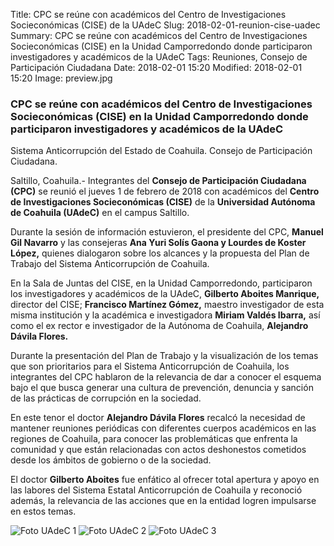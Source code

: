 Title: CPC se reúne con académicos del Centro de Investigaciones Socieconómicas (CISE) de la UAdeC
Slug: 2018-02-01-reunion-cise-uadec
Summary: CPC se reúne con académicos del Centro de Investigaciones Socieconómicas (CISE) en la Unidad Camporredondo donde participaron investigadores y académicos de la UAdeC
Tags: Reuniones, Consejo de Participación Ciudadana
Date: 2018-02-01 15:20
Modified: 2018-02-01 15:20
Image: preview.jpg


### CPC se reúne con académicos del Centro de Investigaciones Socieconómicas (CISE) en la Unidad Camporredondo donde participaron investigadores y académicos de la UAdeC

Sistema Anticorrupción del Estado de Coahuila. Consejo de Participación Ciudadana.

Saltillo, Coahuila.- Integrantes del **Consejo de Participación
Ciudadana (CPC)** se reunió el jueves 1 de febrero de 2018 con
académicos del **Centro de Investigaciones Socieconómicas (CISE)** de
la **Universidad Autónoma de Coahuila (UAdeC)** en el campus Saltillo.

Durante la sesión de información estuvieron, el presidente del CPC,
**Manuel Gil Navarro** y las consejeras **Ana Yuri Solís Gaona y
Lourdes de Koster López,** quienes dialogaron sobre los alcances y la
propuesta del Plan de Trabajo del Sistema Anticorrupción de Coahuila.

En la Sala de Juntas del CISE, en la Unidad Camporredondo, participaron
los investigadores y académicos de la UAdeC, **Gilberto Aboites
Manrique,** director del CISE; **Francisco Martínez Gómez,** maestro
investigador de esta misma institución y la académica e investigadora
**Miriam Valdés Ibarra,** así como el ex rector e investigador de la
Autónoma de Coahuila, **Alejandro Dávila Flores.**

Durante la presentación del Plan de Trabajo y la visualización de los
temas que son prioritarios para el Sistema Anticorrupción de Coahuila,
los integrantes del CPC hablaron de la relevancia de dar a conocer el
esquema bajo el que busca generar una cultura de prevención, denuncia y
sanción de las prácticas de corrupción en la sociedad.

En este tenor el doctor **Alejandro Dávila Flores** recalcó la
necesidad de mantener reuniones periódicas con diferentes cuerpos
académicos en las regiones de Coahuila, para conocer las problemáticas
que enfrenta la comunidad y que están relacionadas con actos
deshonestos cometidos desde los ámbitos de gobierno o de la sociedad.

El doctor **Gilberto Aboites** fue enfático al ofrecer total apertura y
apoyo en las labores del Sistema Estatal Anticorrupción de Coahuila y
reconoció además, la relevancia de las acciones que en la entidad
logren impulsarse en estos temas.

<img class="img-fluid" src="foto-1.jpg" alt="Foto UAdeC 1">

<img class="img-fluid" src="foto-2.jpg" alt="Foto UAdeC 2">

<img class="img-fluid" src="foto-3.jpg" alt="Foto UAdeC 3">
